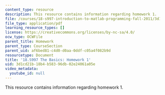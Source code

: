 ```yaml
---
content_type: resource
description: This resource contains information regarding homework 1.
file: /courses/18-s997-introduction-to-matlab-programming-fall-2011/3d1cd21b18b4b58396db02e24061a05e_MIT18_S997F11_Homework_1.pdf
file_type: application/pdf
learning_resource_types: []
license: https://creativecommons.org/licenses/by-nc-sa/4.0/
ocw_type: OCWFile
parent_title: Homework
parent_type: CourseSection
parent_uid: af6bed81-c4d0-d0aa-0ddf-c05a4f082b9d
resourcetype: Document
title: '18.S997 The Basics: Homework 1'
uid: 3d1cd21b-18b4-b583-96db-02e24061a05e
video_metadata:
  youtube_id: null
---
```

This resource contains information regarding homework 1.
